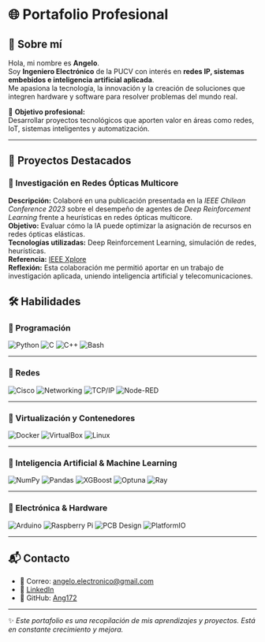 # 🌐 Portafolio Profesional

## 👤 Sobre mí
Hola, mi nombre es **Angelo**.  
Soy **Ingeniero Electrónico** de la PUCV con interés en **redes IP, sistemas embebidos e inteligencia artificial aplicada**.  
Me apasiona la tecnología, la innovación y la creación de soluciones que integren hardware y software para resolver problemas del mundo real.  

🎯 **Objetivo profesional:**  
Desarrollar proyectos tecnológicos que aporten valor en áreas como redes, IoT, sistemas inteligentes y automatización.

---

## 📂 Proyectos Destacados

### 📖 Investigación en Redes Ópticas Multicore
**Descripción:** Colaboré en una publicación presentada en la *IEEE Chilean Conference 2023* sobre el desempeño de agentes de *Deep Reinforcement Learning* frente a heurísticas en redes ópticas multicore.  
**Objetivo:** Evaluar cómo la IA puede optimizar la asignación de recursos en redes ópticas elásticas.  
**Tecnologías utilizadas:** Deep Reinforcement Learning, simulación de redes, heurísticas.  
**Referencia:** [IEEE Xplore](https://doi.org/10.1109/CHILECON60335.2023.10418689)  
**Reflexión:** Esta colaboración me permitió aportar en un trabajo de investigación aplicada, uniendo inteligencia artificial y telecomunicaciones.



## 🛠️ Habilidades

### 🔹 Programación
![Python](https://img.shields.io/badge/Python-%2314354C.svg?style=for-the-badge&logo=python&logoColor=white)
![C](https://img.shields.io/badge/C-%232370ED.svg?style=for-the-badge&logo=c&logoColor=white)
![C++](https://img.shields.io/badge/C++-%2300599C.svg?style=for-the-badge&logo=c%2B%2B&logoColor=white)
![Bash](https://img.shields.io/badge/Bash-%23121011.svg?style=for-the-badge&logo=gnu-bash&logoColor=white)

---

### 🔹 Redes
![Cisco](https://img.shields.io/badge/Cisco-%231BA0D7.svg?style=for-the-badge&logo=cisco&logoColor=white)
![Networking](https://img.shields.io/badge/Networking-%230072C6.svg?style=for-the-badge&logo=azuredevops&logoColor=white)
![TCP/IP](https://img.shields.io/badge/TCP%2FIP-%2300599C.svg?style=for-the-badge&logo=internetexplorer&logoColor=white)
![Node-RED](https://img.shields.io/badge/Node--RED-%238F0000.svg?style=for-the-badge&logo=node-red&logoColor=white)

---

### 🔹 Virtualización y Contenedores
![Docker](https://img.shields.io/badge/Docker-%232496ED.svg?style=for-the-badge&logo=docker&logoColor=white)
![VirtualBox](https://img.shields.io/badge/VirtualBox-%233F51B5.svg?style=for-the-badge&logo=virtualbox&logoColor=white)
![Linux](https://img.shields.io/badge/Linux-%23FCC624.svg?style=for-the-badge&logo=linux&logoColor=black)

---

### 🔹 Inteligencia Artificial & Machine Learning
![NumPy](https://img.shields.io/badge/NumPy-%23013243.svg?style=for-the-badge&logo=numpy&logoColor=white)
![Pandas](https://img.shields.io/badge/Pandas-%23150458.svg?style=for-the-badge&logo=pandas&logoColor=white)
![XGBoost](https://img.shields.io/badge/XGBoost-%23F77F00.svg?style=for-the-badge&logoColor=white)
![Optuna](https://img.shields.io/badge/Optuna-%23007ACC.svg?style=for-the-badge&logoColor=white)
![Ray](https://img.shields.io/badge/Ray_Tune-%231A73E8.svg?style=for-the-badge&logoColor=white)

---

### 🔹 Electrónica & Hardware
![Arduino](https://img.shields.io/badge/Arduino-%2300979D.svg?style=for-the-badge&logo=arduino&logoColor=white)
![Raspberry Pi](https://img.shields.io/badge/Raspberry%20Pi-%23A22846.svg?style=for-the-badge&logo=raspberrypi&logoColor=white)
![PCB Design](https://img.shields.io/badge/PCB%20Design-%23008080.svg?style=for-the-badge&logo=altiumdesigner&logoColor=white)
![PlatformIO](https://img.shields.io/badge/PlatformIO-%23222.svg?style=for-the-badge&logo=platformio&logoColor=%23f5822a)

---

## 📬 Contacto
- 📧 Correo: angelo.electronico@gmail.com 
- 💼  [LinkedIn](https://www.linkedin.com/in/angelo-mat%C3%ADas-mart%C3%ADnez-l%C3%B3pez-a7251122b/)  
- 🐙 GitHub: [Ang172](https://github.com/Ang172)  

---
✨ *Este portafolio es una recopilación de mis aprendizajes y proyectos. Está en constante crecimiento y mejora.*

